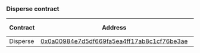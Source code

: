### Disperse contract

| Contract | Address                                                                                                                | Chain ID |
| -------- | ---------------------------------------------------------------------------------------------------------------------- | -------- |
| Disperse | [0x0a00984e7d5df669fa5ea4ff17ab8c1cf76be3ae](https://www.onceupon.xyz/0x0a00984e7d5df669fa5ea4ff17ab8c1cf76be3ae:8453) | 8453     |
